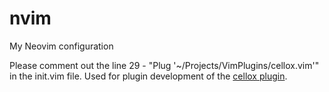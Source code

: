 # nvim
My Neovim configuration

Please comment out the line 29 - "Plug '~/Projects/VimPlugins/cellox.vim'" in the init.vim file. Used for plugin development of the [cellox plugin](https://github.com/FrederikTobner/cellox.vim).
